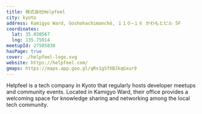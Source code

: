 ```yaml
---
title: 株式会社Helpfeel
city: kyoto
address: Kamigyo Ward, Goshohachimanchō, １１０−１６ かわもとビル 5F
coordinates:
  lat: 35.030567
  lng: 135.75914
meetupId: 27585838
hasPage: true
cover: ./helpfeel-logo.svg
website: https://helpfeel.com/
gmaps: https://maps.app.goo.gl/qRx1gSfXBJkqGxur9
---
```


Helpfeel is a tech company in Kyoto that regularly hosts developer meetups and community events. Located in Kamigyo Ward, their office provides a welcoming space for knowledge sharing and networking among the local tech community.
